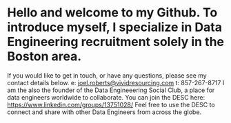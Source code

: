 # Hello and welcome to my Github. To introduce myself, I specialize in Data Engineering recruitment solely in the Boston area. 
If you would like to get in touch, or have any questions, please see my contact details below. 
e: joel.roberts@vividresourcing.com
t: 857-267-8717
I am the also the founder of the Data Engineeering Social Club, a place for data engineers worldwide to collaborate. You can join the DESC here: https://www.linkedin.com/groups/13751028/ 
Feel free to use the DESC to connect and share with other Data Engineers from across the globe. 
